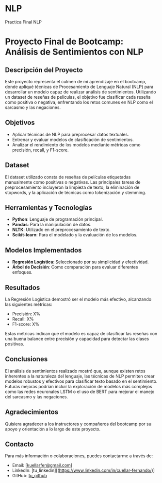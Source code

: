 # NLP
Practica Final NLP
# Proyecto Final de Bootcamp: Análisis de Sentimientos con NLP

## Descripción del Proyecto

Este proyecto representa el culmen de mi aprendizaje en el bootcamp, donde apliqué técnicas de Procesamiento de Lenguaje Natural (NLP) para desarrollar un modelo capaz de realizar análisis de sentimientos. Utilizando un dataset de reseñas de películas, el objetivo fue clasificar cada reseña como positiva o negativa, enfrentando los retos comunes en NLP como el sarcasmo y las negaciones.

## Objetivos

- Aplicar técnicas de NLP para preprocesar datos textuales.
- Entrenar y evaluar modelos de clasificación de sentimientos.
- Analizar el rendimiento de los modelos mediante métricas como precisión, recall, y F1-score.

## Dataset

El dataset utilizado consta de reseñas de películas etiquetadas manualmente como positivas o negativas. Las principales tareas de preprocesamiento incluyeron la limpieza de texto, la eliminación de stopwords, y la aplicación de técnicas como tokenización y stemming.

## Herramientas y Tecnologías

- **Python**: Lenguaje de programación principal.
- **Pandas**: Para la manipulación de datos.
- **NLTK**: Utilizado en el preprocesamiento de texto.
- **Scikit-learn**: Para el modelado y la evaluación de los modelos.

## Modelos Implementados

- **Regresión Logística**: Seleccionado por su simplicidad y efectividad.
- **Árbol de Decisión**: Como comparación para evaluar diferentes enfoques.

## Resultados

La Regresión Logística demostró ser el modelo más efectivo, alcanzando las siguientes métricas:

- Precisión: X%
- Recall: X%
- F1-score: X%

Estas métricas indican que el modelo es capaz de clasificar las reseñas con una buena balance entre precisión y capacidad para detectar las clases positivas.

## Conclusiones

El análisis de sentimientos realizado mostró que, aunque existen retos inherentes a la naturaleza del lenguaje, las técnicas de NLP permiten crear modelos robustos y efectivos para clasificar texto basado en el sentimiento. Futuras mejoras podrían incluir la exploración de modelos más complejos como las redes neuronales LSTM o el uso de BERT para mejorar el manejo del sarcasmo y las negaciones.

## Agradecimientos

Quisiera agradecer a los instructores y compañeros del bootcamp por su apoyo y orientación a lo largo de este proyecto.

## Contacto

Para más información o colaboraciones, puedes contactarme a través de:

- Email: [kuellarfer@gmail.com]
- LinkedIn: [tu_linkedin][(https://www.linkedin.com/in/cuellar-fernando/)]
- GitHub: [tu_github](https://github.com/ferkuellar)
